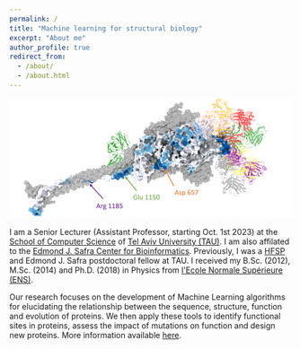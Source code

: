 ```yaml
---
permalink: /
title: "Machine learning for structural biology"
excerpt: "About me"
author_profile: true
redirect_from: 
  - /about/
  - /about.html
---
```


![](images/self/spike_protein.png)

I am a Senior Lecturer (Assistant Professor, starting Oct. 1st 2023) at the [School of Computer Science](https://en-exact-sciences.tau.ac.il/computer) of [Tel Aviv University (TAU)](https://english.tau.ac.il). 
I am also affilated to the [Edmond J. Safra Center for Bioinformatics](https://safrabio.cs.tau.ac.il). 
Previously, I was a [HFSP](https://www.hfsp.org) and Edmond J. Safra postdoctoral fellow at TAU.
I received my B.Sc. (2012), M.Sc. (2014) and Ph.D. (2018) in Physics from [l'Ecole Normale Supérieure (ENS)](https://www.ens.psl.eu/en). 

Our research focuses on the development of Machine Learning algorithms for elucidating the relationship between the sequence, structure, function and evolution of proteins.
We then apply these tools to identify functional sites in proteins, assess the impact of mutations on function and design new proteins. More information available [here](/research/).